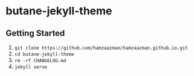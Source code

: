 # butane-jekyll-theme

## Getting Started
1. `git clone https://github.com/hamzaazman/hamzaazman.github.io.git`
2. `cd butane-jekyll-theme`
3. `rm -rf CHANGELOG.md`
4. `jekyll serve`
